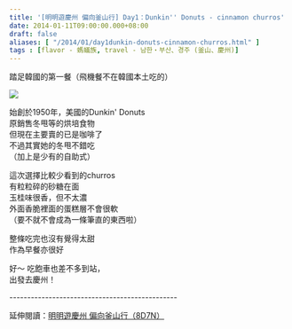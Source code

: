 ```yaml
---
title: '[明明遊慶州 偏向釜山行] Day1：Dunkin'' Donuts - cinnamon churros'
date: 2014-01-11T09:00:00.000+08:00
draft: false
aliases: [ "/2014/01/day1dunkin-donuts-cinnamon-churros.html" ]
tags : [flavor - 螞蟻族, travel - 남한・부산、경주 (釜山、慶州)]
---
```


踏足韓國的第一餐（飛機餐不在韓國本土吃的）  

![](/images/busanjj1a.jpg)

始創於1950年，美國的Dunkin' Donuts  
原銷售冬甩等的烘培食物  
但現在主要賣的已是咖啡了  
不過其實她的冬甩不錯吃  
（加上是少有的自助式）  
  
這次選擇比較少看到的churros  
有粒粒碎的砂糖在面  
玉桂味很香，但不太濃  
外面香脆裡面的蛋糕層不會很軟  
（要不就不會成為一條筆直的東西啦）  
  
整條吃完也沒有覺得太甜  
作為早餐亦很好  
  
  
好～ 吃飽車也差不多到站，  
出發去慶州！  
  
\-----------------------------------------------  
  
延伸閱讀：[明明遊慶州 偏向釜山行（8D7N）](https://hidie.net/busanjj8d7n/)
